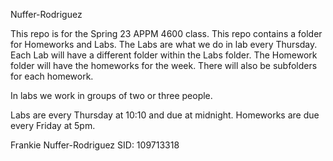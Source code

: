 Nuffer-Rodriguez

This repo is for the Spring 23 APPM 4600 class. This repo contains a folder for Homeworks and Labs. The Labs are what we do in lab every Thursday. Each Lab will have a different folder within the Labs folder. The Homework folder will have the homeworks for the week. There will also be subfolders for each homework.

In labs we work in groups of two or three people.

Labs are every Thursday at 10:10 and due at midnight.
Homeworks are due every Friday at 5pm.

Frankie Nuffer-Rodriguez SID: 109713318